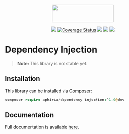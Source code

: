 <p align="center"><a href="https://www.aphiria.com" target="_blank" title="Aphiria"><img src="https://www.aphiria.com/images/aphiria-logo.svg" width="200" height="56"></a></p>

<p align="center">
<a href="https://github.com/aphiria/dependency-injection/actions"><img src="https://github.com/aphiria/dependency-injection/workflows/ci/badge.svg"></a>
<a href='https://coveralls.io/github/aphiria/dependency-injection?branch=1.x'><img src='https://coveralls.io/repos/github/aphiria/dependency-injection/badge.svg?branch=1.x' alt='Coverage Status' /></a>
<a href="https://packagist.org/packages/aphiria/dependency-injection"><img src="https://poser.pugx.org/aphiria/dependency-injection/v/stable.svg"></a>
<a href="https://packagist.org/packages/aphiria/dependency-injection"><img src="https://poser.pugx.org/aphiria/dependency-injection/v/unstable.svg"></a>
<a href="https://packagist.org/packages/aphiria/dependency-injection"><img src="https://poser.pugx.org/aphiria/dependency-injection/license.svg"></a>
</p>

# Dependency Injection

> **Note:** This library is not stable yet.

## Installation

This library can be installed via [Composer](https://getcomposer.org/download/):

```php
composer require aphiria/dependency-injection:^1.0@dev
```

## Documentation

Full documentation is available <a href="https://www.aphiria.com/docs/1.x/dependency-injection.html" target="_blank">here</a>.
